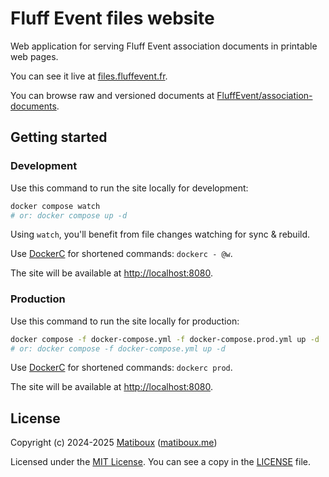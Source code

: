 # Fluff Event files website

Web application for serving Fluff Event association documents in printable web pages.

You can see it live at [files.fluffevent.fr](https://files.fluffevent.fr/).

You can browse raw and versioned documents at [FluffEvent/association-documents](https://github.com/FluffEvent/association-documents/).


## Getting started

### Development

Use this command to run the site locally for development:

```sh
docker compose watch
# or: docker compose up -d
```

Using `watch`, you'll benefit from file changes watching for sync & rebuild.

Use [DockerC](https://github.com/matiboux/dockerc) for shortened commands: `dockerc - @w`.

The site will be available at [http://localhost:8080](http://localhost:8080).

### Production

Use this command to run the site locally for production:

```sh
docker compose -f docker-compose.yml -f docker-compose.prod.yml up -d
# or: docker compose -f docker-compose.yml up -d
```

Use [DockerC](https://github.com/matiboux/dockerc) for shortened commands: `dockerc prod`.

The site will be available at [http://localhost:8080](http://localhost:8080).


## License

Copyright (c) 2024-2025 [Matiboux](https://github.com/matiboux) ([matiboux.me](https://matiboux.me))

Licensed under the [MIT License](https://opensource.org/license/MIT). You can see a copy in the [LICENSE](LICENSE) file.
